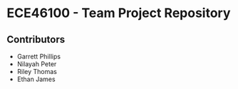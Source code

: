 <html lang="en">
<head>
<meta charset="UTF-8">
<meta name="viewport" content="width=device-width, initial-scale=1.0">
</head>

<body>
<h1>ECE46100 - Team Project Repository</h1>
<h2>Contributors</h2>
<ul>
    <li>Garrett Phillips</li>
    <li>Nilayah Peter</li>
    <li>Riley Thomas</li>
    <li>Ethan James</li>
</ul>


</body>
